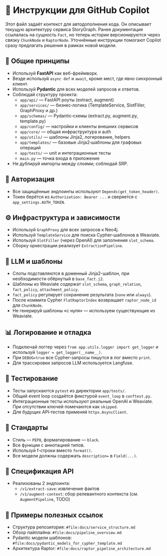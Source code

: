 # 🧠 Инструкции для GitHub Copilot

Этот файл задаёт контекст для автодополнения кода. Он описывает текущую
архитектуру сервиса StoryGraph. Ранее документация ссылалась на сущность `Fact`,
но теперь истории версионируются через связку `ChunkNode` и `RaptorNode`.
Уточнённые инструкции помогают Copilot сразу предлагать решения в рамках новой
модели.

## 📌 Общие принципы
- Используй **FastAPI** как веб-фреймворк.
- Везде используй `async def` и `await`, кроме мест, где явно синхронный клиент.
- Используй **Pydantic** для всех моделей запросов и ответов.
- Соблюдай структуру проекта:
  - `app/api/` — FastAPI роуты (extract, augment)
  - `app/services/` — бизнес‑логика (TemplateService, SlotFiller, GraphProxy и др.)
  - `app/schemas/` — Pydantic‑схемы (extract.py, augment.py, template.py)
  - `app/config/` — настройки и клиенты внешних сервисов
  - `app/core/` — общая инфраструктура и auth
  - `app/utils/` — шаблоны Jinja2, логирование, helpers
  - `app/templates/` — базовые Jinja2‑шаблоны для графовых операций
  - `app/tests/` — unit и интеграционные тесты
  - `main.py` — точка входа в приложение
- Не дублируй импорты между слоями; соблюдай SRP.

## 🔐 Авторизация
- Все защищённые эндпоинты используют `Depends(get_token_header)`.
- Токен берётся из `Authorization: Bearer ...` и сверяется с `app_settings.AUTH_TOKEN`.

## ⚙️ Инфраструктура и зависимости
- Используй `GraphProxy` для всех запросов к Neo4j.
- Используй `TemplateService` для поиска Cypher-шаблонов в Weaviate.
- Используй `SlotFiller` (через OpenAI) для заполнения `slot_schema`.
- Сборку оркестрации реализует `ExtractionPipeline`.

## 🧠 LLM и шаблоны
- Слоты подставляются в доменный Jinja2-шаблон, при необходимости обёрнутый в `base_fact.j2`.
- Шаблоны из Weaviate содержат `slot_schema`, `graph_relation`, `fact_policy`, `attachment_policy`.
- `fact_policy` регулирует сохранение результата (`none` или `always`).
- После коммита Cypher `FlatRaptorIndex` возвращает `raptor_node_id` для `ChunkNode`.
- Не генерируй шаблоны «с нуля» — используем существующие из Weaviate.

## 📊 Логирование и отладка
- Подключай логгер через `from app.utils.logger import get_logger` и используй `logger = get_logger(__name__)`.
- При `DEBUG=true` все Cypher-запросы пишутся в лог вместо `print`.
- Для трассировки запросов LLM используется Langfuse.

## 🧪 Тестирование
- Тесты запускаются `pytest` из директории `app/tests/`.
- Общий event loop создаётся фикстурой `event_loop` в `conftest.py`.
- Интеграционные тесты используют реальные OpenAI и Weaviate. При отсутствии ключей помечаются как `skipped`.
- Для будущих API‑тестов применяй `httpx.AsyncClient`.

## 📂 Стандарты
- Стиль — `PEP8`, форматирование — `black`.
- Все функции с аннотацией типов.
- Используй f-строки вместо `format()`.
- Все модели должны содержать `description=` в `Field(...)`.

## 📝 Спецификация API
- Реализованы 2 эндпоинта:
  - `/v1/extract-save`: извлечение фактов
  - `/v1/augment-context`: сбор релевантного контекста (см. `AugmentPipeline`, TODO)

## 🧩 Примеры полезных ссылок
- Структура репозитория: `#file:docs/service_structure.md`
- Обзор пайплайна: `#file:docs/pipeline_overview.md`
- Pydantic модели шаблонов: `#file:docs/pydantic_models_for_cypher_template.md`
- Архитектура Raptor: `#file:docs/raptor_pipeline_architecture.md`
